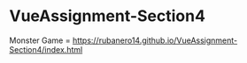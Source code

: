 # VueAssignment-Section4
Monster Game = https://rubanero14.github.io/VueAssignment-Section4/index.html
